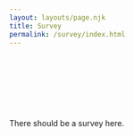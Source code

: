 ```yaml
---
layout: layouts/page.njk
title: Survey
permalink: /survey/index.html
---
```

<html>
<div style="padding:50px;
            display:flex;
            justify-content:center">
  <div id="example_element_for_insert"></div>
</div>
<script defer>
window.Kno = { 
 kno_id: 'B0F38NN-60F4SAJ-QY8ZKT9-16ZHSAD',
 customer: { 
    platform: 'CUSTOM',
		shop: 'emmettnaughton.com', 
		email: 'enaughton5@example.com', 
		phone: '1234567894', 
	        id: 'id-from-some-platform', 
		lifetime_spent: 452.12,
		lifetime_orders: 2
	    },
order: { 

    id: '1234567892', 
		total_price: 1000,
		currency: '',
			},
survey : { 
	        id='824b9cec-1bf6-457b-9a58-6a3888fcdeaf', 		
	        selector: 'div#example_element_for_insert' 
	}
}
</script>

<script src="https://www.knocdn.com/v1/embed.js?id=f33d093a-e0ba-4854-a121-a9963f0f9fad"></script>
<div id="example_element_for_insert">There should be a survey here. </div>
</html>
